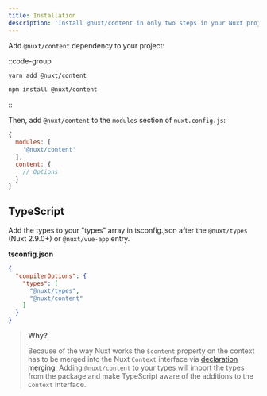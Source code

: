 ```yaml
---
title: Installation
description: 'Install @nuxt/content in only two steps in your Nuxt project.'
---
```


Add `@nuxt/content` dependency to your project:

::code-group
  ```bash [Yarn]
  yarn add @nuxt/content
  ```

  ```bash [NPM]
  npm install @nuxt/content
  ```
::

Then, add `@nuxt/content` to the `modules` section of `nuxt.config.js`:

```js [nuxt.config.js]
{
  modules: [
    '@nuxt/content'
  ],
  content: {
    // Options
  }
}
```

## TypeScript

Add the types to your "types" array in tsconfig.json after the `@nuxt/types` (Nuxt 2.9.0+) or `@nuxt/vue-app` entry.

**tsconfig.json**

```json
{
  "compilerOptions": {
    "types": [
      "@nuxt/types",
      "@nuxt/content"
    ]
  }
}
```

> **Why?**
>
> Because of the way Nuxt works the `$content` property on the context has to be merged into the Nuxt `Context` interface via [declaration merging](https://www.typescriptlang.org/docs/handbook/declaration-merging.html). Adding `@nuxt/content` to your types will import the types from the package and make TypeScript aware of the additions to the `Context` interface.
